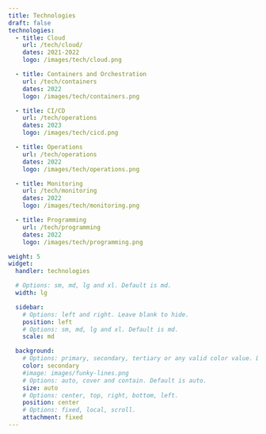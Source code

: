 ```yaml
---
title: Technologies
draft: false
technologies:
  - title: Cloud
    url: /tech/cloud/
    dates: 2021-2022
    logo: /images/tech/cloud.png

  - title: Containers and Orchestration
    url: /tech/containers
    dates: 2022
    logo: /images/tech/containers.png

  - title: CI/CD
    url: /tech/operations
    dates: 2023
    logo: /images/tech/cicd.png

  - title: Operations
    url: /tech/operations
    dates: 2022
    logo: /images/tech/operations.png

  - title: Monitoring
    url: /tech/monitoring
    dates: 2022
    logo: /images/tech/monitoring.png

  - title: Programming
    url: /tech/programming
    dates: 2022
    logo: /images/tech/programming.png

weight: 5
widget:
  handler: technologies

  # Options: sm, md, lg and xl. Default is md.
  width: lg

  sidebar:
    # Options: left and right. Leave blank to hide.
    position: left
    # Options: sm, md, lg and xl. Default is md.
    scale: md

  background:
    # Options: primary, secondary, tertiary or any valid color value. Default is primary.
    color: secondary
    #image: images/funky-lines.png
    # Options: auto, cover and contain. Default is auto.
    size: auto
    # Options: center, top, right, bottom, left.
    position: center
    # Options: fixed, local, scroll.
    attachment: fixed
---
```

